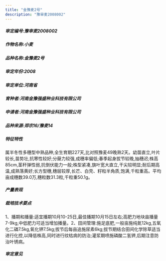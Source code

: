 ```yaml
---
title: "金豫麦2号"
description: "豫审麦2008002"
---
```

##### 审定编号:豫审麦2008002

##### 作物名称:小麦

##### 品种名称:金豫麦2号

##### 审定年份:2008

##### 审定单位:河南省

##### 育种者:河南金豫强盛种业科技有限公司

##### 申请者:河南金豫强盛种业科技有限公司

##### 品种来源:郑农16/豫麦14

##### 特征特性
属半冬性多穗型中熟品种,全生育期227天,比对照豫麦49晚熟2天。幼苗直立,叶片较长,苗势壮,抗寒性较好;分蘖力较强,成穗率偏低;春季起身拔节较晚,抽穗迟;株高85cm,茎秆弹性弱,抗倒伏能力一般;株型紧凑,旗叶宽大直立,干尖较明显;耐后期高温,成熟落黄好;长方型穗,穗层较厚,长芒、白壳、籽粒半角质,饱满,千粒重高。平均亩成穗数39.0万,穗粒数31.3粒,千粒重50.1g。

##### 产量表现


##### 栽培技术要点
1、播期和播量:适宜播期10月10-25日,最佳播期10月15日左右;高肥力地块亩播量7-9kg,中低肥力可适当增加播量。2、田间管理:施足底肥,一般亩施纯氮12kg,五氧化二磷7.5kg,氧化钾7.5kg;拔节后每亩追施尿素6kg;拔节期结合田间化学除草适当进行化控,以降低株高,同时进行纹枯病的防治;灌浆期喷施磷酸二氢钾,后期注意防治叶锈病。

##### 审定意见

